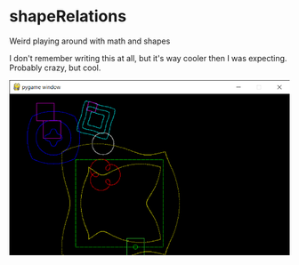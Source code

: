 # shapeRelations
Weird playing around with math and shapes

I don't remember writing this at all, but it's way cooler then I was expecting. Probably crazy, but cool.

![I like the squares in the top left. They've got something good going on.](demo.gif)
